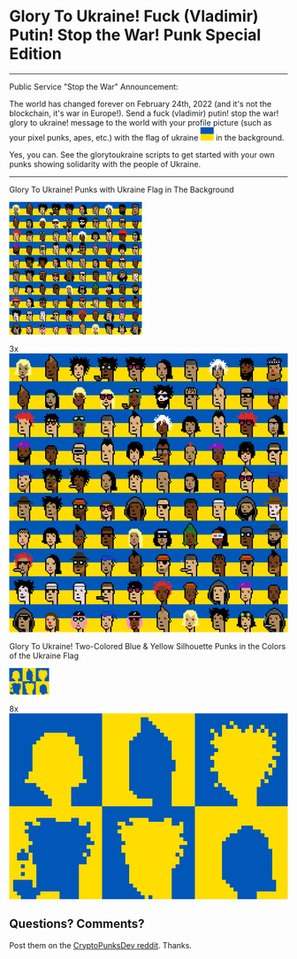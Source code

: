 # Glory To Ukraine! Fuck (Vladimir) Putin! Stop the War! Punk Special Edition


---

Public Service "Stop the War" Announcement:

The world has changed forever on February 24th, 2022 (and it's not the blockchain, it's war in Europe!). Send a fuck (vladimir) putin! stop the war! glory to ukraine! message to the world with your profile picture (such as your pixel punks, apes, etc.) with the
flag of ukraine ![](i/flag.png) in the background.

Yes, you can. See the glorytoukraine scripts to get started with your own punks showing solidarity with the people of Ukraine.

---


Glory To Ukraine! Punks with Ukraine Flag in The Background


![](i/glorytoukrainepunks.png)

3x <br> ![](i/glorytoukrainepunks@3x.png)



Glory To Ukraine! Two-Colored Blue & Yellow Silhouette Punks in the Colors of the Ukraine Flag


![](i/glorytoukrainepunks-silhouette.png)

8x <br> ![](i/glorytoukrainepunks-silhouette@8x.png)




## Questions? Comments?

Post them on the [CryptoPunksDev reddit](https://old.reddit.com/r/CryptoPunksDev). Thanks.

